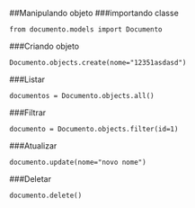 
##Manipulando objeto
###importando classe
```
from documento.models import Documento
```
###Criando objeto
```
Documento.objects.create(nome="12351asdasd")
```

###Listar
```
documentos = Documento.objects.all()
```

###Filtrar
```
documento = Documento.objects.filter(id=1)
```

###Atualizar
```
documento.update(nome="novo nome")
```
###Deletar
```
documento.delete()
```